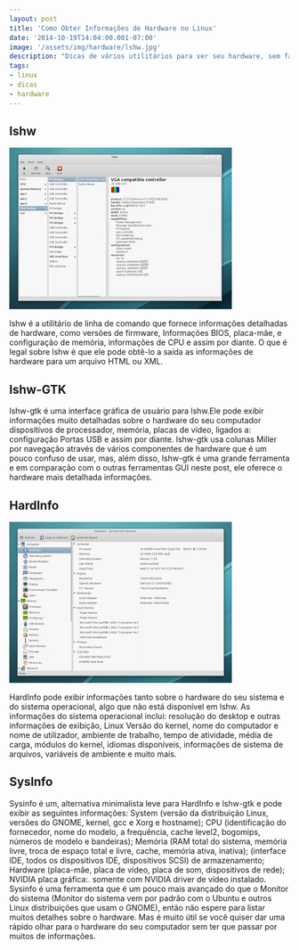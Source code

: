 ```yaml
---
layout: post
title: 'Como Obter Informações de Hardware no Linux'
date: '2014-10-19T14:04:00.001-07:00'
image: '/assets/img/hardware/lshw.jpg'
description: "Dicas de vários utilitários para ver seu hardware, sem falar dos mais conhecidos: lspci,..."
tags:
- linux
- dicas
- hardware
---
```



## lshw

![Como Obter Informações de Hardware no Linux](/assets/img/hardware/lshw0.jpg "Como Obter Informações de Hardware no Linux")

lshw  é a  utilitário de linha de comando   que fornece informações detalhadas de hardware, como versões de firmware,   Informações BIOS, placa-mãe, e configuração de memória, informações de CPU e assim por diante. O que é legal sobre lshw é que ele pode obtê-lo a  saída as informações de hardware para um arquivo HTML ou XML. 

## lshw-GTK 

lshw-gtk é uma interface gráfica de usuário para lshw.Ele pode exibir informações muito detalhadas sobre o hardware do seu computador dispositivos de processador, memória, placas de vídeo, ligados a: configuração Portas USB e assim por diante. lshw-gtk usa colunas Miller por   navegação através de vários componentes de hardware que é um pouco confuso de usar, mas, além disso, lshw-gtk é uma grande ferramenta e em comparação com o outras ferramentas GUI neste post, ele oferece o hardware mais detalhada informações.
  
## HardInfo

![Como Obter Informações de Hardware no Linux](/assets/img/hardware/hardinfo.jpg "Como Obter Informações de Hardware no Linux")
 
HardInfo pode exibir informações tanto sobre o hardware do seu sistema e do sistema operacional, algo que não está disponível em lshw.
As informações do sistema operacional   inclui: resolução do desktop e outras informações de exibição, Linux Versão do kernel, nome do computador e nome de utilizador, ambiente de trabalho, tempo de atividade,   média de carga, módulos do kernel, idiomas disponíveis, informações de sistema de arquivos, variáveis ​​de ambiente e muito mais.

  
## SysInfo

Sysinfo é um, alternativa minimalista leve para HardInfo e lshw-gtk e pode exibir as seguintes informações: System (versão da distribuição Linux, versões do GNOME, kernel, gcc e Xorg e hostname);  CPU (identificação do fornecedor, nome do modelo, a frequência, cache level2, bogomips, números de modelo e bandeiras);  Memória (RAM total do sistema, memória livre, troca de espaço total e livre, cache, memória ativa, inativa);  (interface IDE, todos os dispositivos IDE, dispositivos SCSI) de armazenamento;  Hardware (placa-mãe, placa de vídeo, placa de som, dispositivos de rede);  NVIDIA placa gráfica:. somente com NVIDIA driver de vídeo instalado. Sysinfo é uma ferramenta que é um pouco mais avançado do que o Monitor do sistema   (Monitor do sistema vem por padrão com o Ubuntu e outros Linux distribuições que usam o GNOME), então não espere para listar muitos detalhes sobre o hardware. Mas é muito útil se você quiser dar uma rápido olhar para o hardware do seu computador sem ter que passar por muitos de informações. 

<script async src="https://pagead2.googlesyndication.com/pagead/js/adsbygoogle.js"></script>

<!-- Informat -->
<ins class="adsbygoogle"
 style="display:block"
 data-ad-client="ca-pub-2838251107855362"
 data-ad-slot="2327980059"
 data-ad-format="auto"
 data-full-width-responsive="true"></ins>

<script>
(adsbygoogle = window.adsbygoogle || []).push({});
</script>



